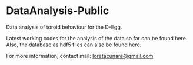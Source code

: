 # DataAnalysis-Public
Data analysis of toroid behaviour for the D-Egg.

Latest working codes for the analysis of the data so far can be found here.
Also, the database as hdf5 files can also be found here.

For more information, contact mail: loretacunare@gmail.com
